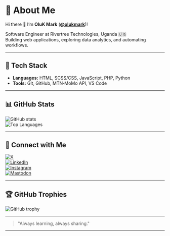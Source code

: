# 💫 About Me

Hi there 👋 I’m **OluK Mark** ([**@olukmark**](https://github.com/olukmark))!

Software Engineer at Rivertree Technologies, Uganda 🇺🇬  
Building web applications, exploring data analytics, and automating workflows.

---

## 🚀 Tech Stack

- **Languages:** HTML, SCSS/CSS, JavaScript, PHP, Python  
- **Tools:** Git, GitHub, MTN‑MoMo API, VS Code

---

## 📊 GitHub Stats

![GitHub stats](https://github-readme-stats.vercel.app/api?username=olukmark&show_icons=true&theme=tokyonight)  
![Top Languages](https://github-readme-stats.vercel.app/api/top-langs/?username=olukmark&layout=compact&theme=tokyonight)

---

## 🔗 Connect with Me

[![X](https://img.shields.io/badge/X-black.svg?logo=X&logoColor=white)](https://x.com/olukmark)  
[![LinkedIn](https://img.shields.io/badge/LinkedIn-blue.svg?logo=LinkedIn&logoColor=white)](https://linkedin.com/in/olukmark)  
[![Instagram](https://img.shields.io/badge/Instagram-%23E4405F.svg?logo=Instagram&logoColor=white)](https://instagram.com/olukmark)  
[![Mastodon](https://img.shields.io/badge/Mastodon-%2300AB6C.svg?logo=mastodon&logoColor=white)](https://mastodon.social/@olukmark)

---

## 🏆 GitHub Trophies

![GitHub trophy](https://github-profile-trophy.vercel.app/?username=olukmark&theme=onedark)

---

> "Always learning, always sharing."

---

